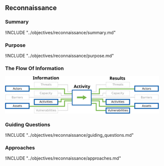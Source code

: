 ## Reconnaissance

### Summary

!INCLUDE "../objectives/reconnaissance/summary.md"

### Purpose

!INCLUDE "../objectives/reconnaissance/purpose.md"

### The Flow Of Information

![Reconnaissance Information Flow](content/images/info_flows/reconnaissance.svg)

### Guiding Questions

!INCLUDE "../objectives/reconnaissance/guiding_questions.md"

### Approaches

!INCLUDE "../objectives/reconnaissance/approaches.md"

